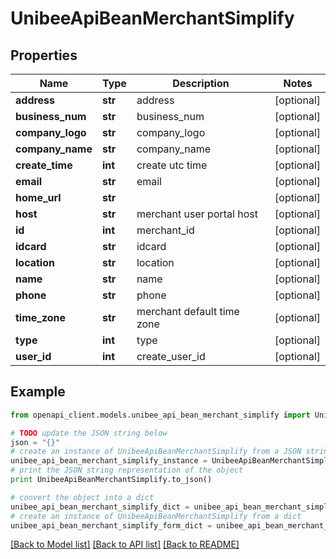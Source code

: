 # UnibeeApiBeanMerchantSimplify


## Properties

Name | Type | Description | Notes
------------ | ------------- | ------------- | -------------
**address** | **str** | address | [optional] 
**business_num** | **str** | business_num | [optional] 
**company_logo** | **str** | company_logo | [optional] 
**company_name** | **str** | company_name | [optional] 
**create_time** | **int** | create utc time | [optional] 
**email** | **str** | email | [optional] 
**home_url** | **str** |  | [optional] 
**host** | **str** | merchant user portal host | [optional] 
**id** | **int** | merchant_id | [optional] 
**idcard** | **str** | idcard | [optional] 
**location** | **str** | location | [optional] 
**name** | **str** | name | [optional] 
**phone** | **str** | phone | [optional] 
**time_zone** | **str** | merchant default time zone | [optional] 
**type** | **int** | type | [optional] 
**user_id** | **int** | create_user_id | [optional] 

## Example

```python
from openapi_client.models.unibee_api_bean_merchant_simplify import UnibeeApiBeanMerchantSimplify

# TODO update the JSON string below
json = "{}"
# create an instance of UnibeeApiBeanMerchantSimplify from a JSON string
unibee_api_bean_merchant_simplify_instance = UnibeeApiBeanMerchantSimplify.from_json(json)
# print the JSON string representation of the object
print UnibeeApiBeanMerchantSimplify.to_json()

# convert the object into a dict
unibee_api_bean_merchant_simplify_dict = unibee_api_bean_merchant_simplify_instance.to_dict()
# create an instance of UnibeeApiBeanMerchantSimplify from a dict
unibee_api_bean_merchant_simplify_form_dict = unibee_api_bean_merchant_simplify.from_dict(unibee_api_bean_merchant_simplify_dict)
```
[[Back to Model list]](../README.md#documentation-for-models) [[Back to API list]](../README.md#documentation-for-api-endpoints) [[Back to README]](../README.md)


